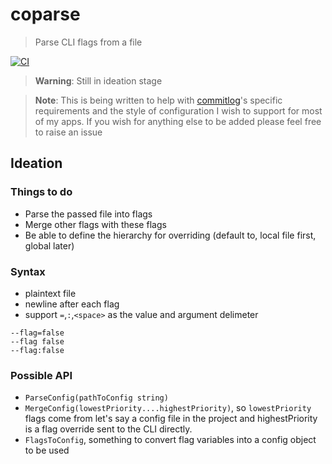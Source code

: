 # coparse

> Parse CLI flags from a file


[![CI](https://github.com/barelyhuman/coparse/actions/workflows/ci.yml/badge.svg)](https://github.com/barelyhuman/coparse/actions/workflows/ci.yml)


> **Warning**: Still in ideation stage

> **Note**: This is being written to help with
> [commitlog](https://github.com/barelyhuman/commitlog)'s specific requirements
> and the style of configuration I wish to support for most of my apps. If you
> wish for anything else to be added please feel free to raise an issue

## Ideation

### Things to do

- Parse the passed file into flags
- Merge other flags with these flags
- Be able to define the hierarchy for overriding (default to, local file first,
  global later)

### Syntax

- plaintext file
- newline after each flag
- support `=`,`:`,`<space>` as the value and argument delimeter

```
--flag=false
--flag false
--flag:false
```

### Possible API

- `ParseConfig(pathToConfig string)`
- `MergeConfig(lowestPriority....highestPriority)`, so `lowestPriority` flags
  come from let's say a config file in the project and highestPriority is a flag
  override sent to the CLI directly.
- `FlagsToConfig`, something to convert flag variables into a config object to
  be used
